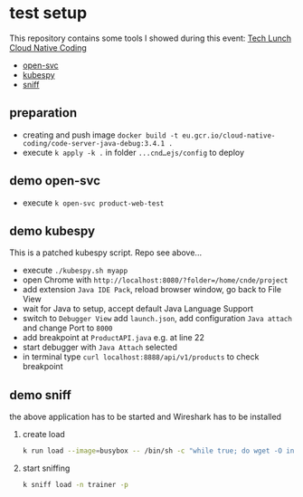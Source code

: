 # test setup

This repository contains some tools I showed during this event: [Tech Lunch Cloud Native Coding](https://www.youtube.com/watch?v=DHZHWUtY6CE)

* [open-svc](https://github.com/superbrothers/kubectl-open-svc-plugin)
* [kubespy](https://github.com/huazhihao/kubespy)
* [sniff](https://github.com/eldadru/ksniff)

## preparation

* creating and push image `docker build -t eu.gcr.io/cloud-native-coding/code-server-java-debug:3.4.1 .`
* execute `k apply -k .` in folder `...cnd…ejs/config` to deploy

## demo open-svc

* execute `k open-svc product-web-test`

## demo kubespy

This is a patched kubespy script. Repo see above...

* execute `./kubespy.sh myapp`
* open Chrome with `http://localhost:8080/?folder=/home/cnde/project`
* add extension `Java IDE Pack`, reload browser window, go back to File View
* wait for Java to setup, accept default Java Language Support
* switch to `Debugger View` add `launch.json`, add configuration `Java attach` and change Port to `8000`
* add breakpoint at `ProductAPI.java` e.g. at line 22
* start debugger with `Java Attach` selected
* in terminal type `curl localhost:8888/api/v1/products` to check breakpoint

## demo sniff

the above application has to be started and Wireshark has to be installed

1. create load

    ```bash
    k run load --image=busybox -- /bin/sh -c "while true; do wget -O index.html http://product-web-test:8888/; sleep 1; done"
    ```

2. start sniffing

    ```bash
    k sniff load -n trainer -p
    ```
